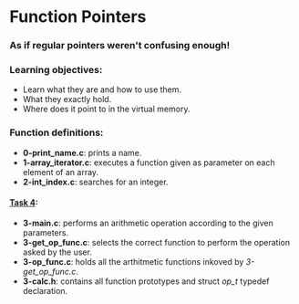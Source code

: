 <h1>Function Pointers</h1>
<h3>As if regular pointers weren't confusing enough!</h3>

<h3>Learning objectives:</h3>

- Learn what they are and how to use them.
- What they exactly hold.
- Where does it point to in the virtual memory.

<h3>Function definitions:</h3>

- **0-print_name.c**: prints a name.
- **1-array_iterator.c**: executes a function given as parameter on each element of an array.
- **2-int_index.c**: searches for an integer.
#### <ins>Task 4</ins>:
  - **3-main.c**: performs an arithmetic operation according to the given parameters.
  - **3-get_op_func.c**: selects the correct function to perform the operation asked by the user.
  - **3-op_func.c**: holds all the arthitmetic functions inkoved by _3-get_op_func.c_.
  - **3-calc.h**: contains all function prototypes and struct _op_t_ typedef declaration.
  
